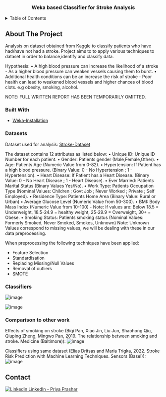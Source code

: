 <h3 align="center">Weka based Classifier for Stroke Analysis</h3>

<!-- TABLE OF CONTENTS -->
<details>
  <summary>Table of Contents</summary>
  <ol>
    <li>
      <a href="#about-the-project">About The Project</a>
      <ul>
        <li><a href="#built-with">Built With</a></li>
        <li><a href="#built-with">Datasets</a></li>
        <li><a href="#built-with">Classifiers</a></li>
      </ul>
      <a href="#contact">Contact</a>
    </li>
  </ol>
</details>


<!-- ABOUT THE PROJECT -->
## About The Project

Analysis on dataset obtained from Kaggle to classify patients who have had/have not had a stroke. Project aims to to apply various techniques to dataset in order to balance,identify and classify data.

Hypothesis:
•	A high blood pressure can increase the likelihood of a stroke - As a higher blood pressure can weaken vessels causing them to burst.
•	Additional health conditions can be an increase the risk of stroke - Poor health can lead to weakened blood vessels and higher chances of blood clots. e.g obesity, smoking, alcohol.

NOTE: FULL WRITTEN REPORT HAS BEEN TEMPORARILY OMITTED.

### Built With

* [Weka-Installation]

### Datasets

Dataset used for analysis: [Stroke-Dataset]

The dataset contains 12 attributes as listed below:
•	Unique ID: Unique ID Number for each patient.
•	Gender: Patients gender (Male,Female,Other).
•	Age: Patients Age (Numeric Value from 0-82). • Hypertension: If Patient has a high blood pressure. (Binary Value: 0 - No Hypertension ; 1 - Hypertension).
•	Heart Disease: If Patient has a Heart Disease. (Binary Value: 0 - No Heart Disease ; 1 - Heart Disease). • Ever Married: Patients Marital Status (Binary Values Yes/No).
•	Work Type: Patients Occupation Type (Nominal Values: Children ; Govt Job ; Never Worked ; Private ; Self Employed). • Residence Type: Patients Home Area (Binary Value: Rural or Urban)
•	Average Glucose Level (Numeric Value from 50-300).
•	BMI: Body Mass Index (Numeric Value from 10-100) - Note: If values are: Below 18.5 = Underweight, 18.5-24.9 = healthy weight, 25-29.9 = Overweight, 30+ = Obese.
•	Smoking Status: Patients smoking status (Nominal Values: Formerly Smoked, Never Smoked, Smokes, Unknown) Note: Unknown Values correspond to missing values, we will be dealing with these in our data preprocessing.

When preprocessing the following techniques have been applied:
* Feature Selection
* Standardisation
* Replacing Missing/Null Values
* Removal of outliers
* SMOTE

### Classifiers

![image](https://github.com/Prashar-P/Stroke_Classifier_Weka/assets/140114811/8c8defb8-82ae-4405-81b1-2895430c3f82)

![image](https://github.com/Prashar-P/Stroke_Classifier_Weka/assets/140114811/d944a66f-d1de-4961-bdba-adf11799c596)

### Comparison to other work

Effects of smoking on stroke (Biqi Pan, Xiao Jin, Liu Jun, Shaohong Qiu, Qiuping Zheng, Mingwo Pan, 2019. The relationship between smoking and stroke. Medicine (Baltimore)):
![image](https://github.com/Prashar-P/Stroke_Classifier_Weka/assets/140114811/23f9f297-74bf-40a1-874e-9cf23a647f4a)

Classifiers using same dataset (Elias Dritsas and Maria Trigka, 2022. Stroke Risk Prediction with Machine Learning Techniques. Sensors (Basel)):
![image](https://github.com/Prashar-P/Stroke_Classifier_Weka/assets/140114811/471c11e4-884c-4bf7-bf63-85356795624d)

<!-- CONTACT -->

## Contact

[![Linkedin](https://i.stack.imgur.com/gVE0j.png) LinkedIn - Priya Prashar](https://www.linkedin.com/in/priya-prashar-4801/)

<!-- MARKDOWN LINKS & IMAGES -->
<!-- https://www.markdownguide.org/basic-syntax/#reference-style-links -->
[linkedin-url]: https://www.linkedin.com/in/priya-prashar-4801/
[stroke-dataset]: https://sourceforge.net/projects/weka
[Weka-Installation]: https://www.kaggle.com/datasets/fedesoriano/stroke-prediction-dataset/data


